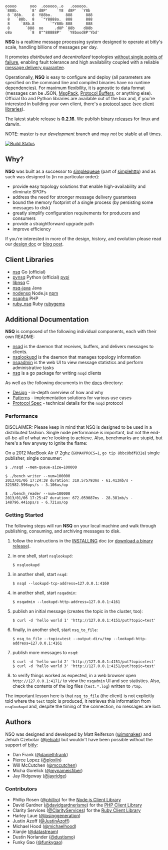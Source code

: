 ```
ooooo      ooo  .oooooo..o   .oooooo.
`888b.     `8' d8P'    `Y8  d8P'  `Y8b
 8 `88b.    8  Y88bo.      888      888
 8   `88b.  8   `"Y8888o.  888      888
 8     `88b.8       `"Y88b 888      888
 8       `888  oo     .d8P `88b    d88b
o8o        `8  8""88888P'   `Y8bood8P'Ybd'
```

**NSQ** is a realtime message processing system designed to operate at bitly's scale, handling
billions of messages per day.

It promotes *distributed* and *decentralized* topologies [without single points of failure][spof],
enabling fault tolerance and high availability coupled with a reliable [message delivery
guarantee][message_guarantee].

Operationally, **NSQ** is easy to configure and deploy (all parameters are specified on the command
line and compiled binaries have no runtime dependencies). For maximum flexibility, it is agnostic to
data format (messages can be JSON, [MsgPack][msgpack], [Protocol Buffers][go-protobuf], or anything
else). Official Go and Python libraries are available out of the box and, if you're interested in
building your own client, there's a [protocol spec][protocol] (see [client libraries](#client)).

The latest stable release is **[0.2.16][latest_tag]**. We publish [binary releases][binary] for
linux and darwin.

NOTE: master is our *development* branch and may *not* be stable at all times.

[![Build Status](https://secure.travis-ci.org/bitly/nsq.png)](http://travis-ci.org/bitly/nsq)

## Why?

**NSQ** was built as a successor to [simplequeue][simplequeue] (part of [simplehttp][simplehttp])
and as such was designed to (in no particular order):

 * provide easy topology solutions that enable high-availability and eliminate SPOFs
 * address the need for stronger message delivery guarantees
 * bound the memory footprint of a single process (by persisting some messages to disk)
 * greatly simplify configuration requirements for producers and consumers
 * provide a straightforward upgrade path
 * improve efficiency

If you're interested in more of the design, history, and evolution please read our [design
doc][design] or [blog post][nsq_post].

## <a name="client"></a>Client Libraries

* [nsq][nsq] Go (official)
* [pynsq][pynsq] Python (official) [pypi][pynsq_pypi]
* [libnsq][libnsq] C
* [nsq-java][nsq-java] Java
* [nodensq][node_lib] Node.js [npm][nodensq_npm]
* [nsqphp][php_lib] PHP
* [ruby_nsq][ruby_lib] Ruby [rubygems][ruby_nsq_rubygems]

## Additional Documentation

**NSQ** is composed of the following individual components, each with their own README:

 * [nsqd][nsqd] is the daemon that receives, buffers, and delivers messages to clients.
 * [nsqlookupd][nsqlookupd] is the daemon that manages topology information
 * [nsqadmin][nsqadmin] is the web UI to view message statistics and perform administrative tasks
 * [nsq][nsq] is a go package for writing `nsqd` clients

As well as the following documents in the [docs][docs] directory:

 * [Design][design] - in-depth overview of how and why
 * [Patterns][patterns] - implementation solutions for various use cases
 * [Protocol Spec][protocol] - technical details for the `nsqd` protocol

### Performance

DISCLAIMER: Please keep in mind that NSQ is designed to be used in a distributed fashion. Single
node performance is important, but not the end-all-be-all of what we're looking to achieve. Also,
benchmarks are stupid, but here's a few anyway to ignite the flame:

On a 2012 MacBook Air i7 2ghz (`GOMAXPROCS=1`, `go tip 8bbc0bdf832e`) single publisher, single consumer:

```
$ ./nsqd --mem-queue-size=100000

$ ./bench_writer --num=100000
2013/01/06 17:24:38 duration: 310.575793ms - 61.413mb/s - 321982.596ops/s - 3.106us/op

$ ./bench_reader --num=100000
2013/01/06 17:25:47 duration: 672.059087ms - 28.381mb/s - 148796.441ops/s - 6.721us/op
```

### Getting Started

The following steps will run **NSQ** on your local machine and walk through publishing, consuming,
and archiving messages to disk.

 1. follow the instructions in the [INSTALLING][installing] doc (or [download a binary
    release][binary]).
 2. in one shell, start `nsqlookupd`:
        
        $ nsqlookupd

 3. in another shell, start `nsqd`:

        $ nsqd --lookupd-tcp-address=127.0.0.1:4160

 4. in another shell, start `nsqadmin`:

        $ nsqadmin --lookupd-http-address=127.0.0.1:4161

 5. publish an initial message (creates the topic in the cluster, too):
 
        $ curl -d 'hello world 1' 'http://127.0.0.1:4151/put?topic=test'

 6. finally, in another shell, start `nsq_to_file`:

        $ nsq_to_file --topic=test --output-dir=/tmp --lookupd-http-address=127.0.0.1:4161

 7. publish more messages to `nsqd`:

        $ curl -d 'hello world 2' 'http://127.0.0.1:4151/put?topic=test'
        $ curl -d 'hello world 3' 'http://127.0.0.1:4151/put?topic=test'

 8. to verify things worked as expected, in a web browser open `http://127.0.0.1:4171/` to view 
    the `nsqadmin` UI and see statistics.  Also, check the contents of the log files (`test.*.log`) 
    written to `/tmp`.

The important lesson here is that `nsq_to_file` (the client) is not explicitly told where the `test`
topic is produced, it retrieves this information from `nsqlookupd` and, despite the timing of the
connection, no messages are lost.

## Authors

NSQ was designed and developed by Matt Reiferson ([@imsnakes][snakes_twitter]) and Jehiah Czebotar
([@jehiah][jehiah_twitter]) but wouldn't have been possible without the support of
[bitly][bitly]:

 * Dan Frank ([@danielhfrank][dan_twitter])
 * Pierce Lopez ([@ploxiln][pierce_twitter])
 * Will McCutchen ([@mccutchen][mccutch_twitter])
 * Micha Gorelick ([@mynameisfiber][micha_twitter])
 * Jay Ridgeway ([@jayridge][jay_twitter])

### Contributors

 * Phillip Rosen ([@phillro][phil_github]) for the [Node.js Client Library][node_lib]
 * David Gardner ([@davidgardnerisme][david_twitter]) for the [PHP Client Library][php_lib]
 * Clarity Services ([@ClarityServices][clarity_github]) for the [Ruby Client Library][ruby_lib]
 * Harley Laue ([@losinggeneration][harley_github])
 * Justin Azoff ([@JustinAzoff][justin_github])
 * Michael Hood ([@michaelhood][michael_github])
 * Xianjie ([@datastream][datastream_github])
 * Dustin Norlander ([@dustismo][dustismo_github])
 * Funky Gao ([@funkygao][funkygao_github])
 
[simplehttp]: https://github.com/bitly/simplehttp
[msgpack]: http://msgpack.org/
[go-protobuf]: http://code.google.com/p/protobuf/
[simplequeue]: https://github.com/bitly/simplehttp/tree/master/simplequeue
[protocol]: https://github.com/bitly/nsq/blob/master/docs/protocol.md
[installing]: https://github.com/bitly/nsq/blob/master/INSTALLING.md
[nsqd]: https://github.com/bitly/nsq/tree/master/nsqd
[nsqlookupd]: https://github.com/bitly/nsq/tree/master/nsqlookupd
[nsqadmin]: https://github.com/bitly/nsq/tree/master/nsqadmin
[nsq]: https://github.com/bitly/nsq/tree/master/nsq
[pynsq]: https://github.com/bitly/pynsq
[nsq_post]: http://word.bitly.com/post/33232969144/nsq
[binary]: https://github.com/bitly/nsq/blob/master/INSTALLING.md
[snakes_twitter]: https://twitter.com/imsnakes
[jehiah_twitter]: https://twitter.com/jehiah
[dan_twitter]: https://twitter.com/danielhfrank
[pierce_twitter]: https://twitter.com/ploxiln
[mccutch_twitter]: https://twitter.com/mccutchen
[micha_twitter]: https://twitter.com/mynameisfiber
[harley_github]: https://github.com/losinggeneration
[david_twitter]: https://twitter.com/davegardnerisme
[justin_github]: https://github.com/JustinAzoff
[phil_github]: https://github.com/phillro
[node_lib]: https://github.com/phillro/nodensq
[php_lib]: https://github.com/davegardnerisme/nsqphp
[bitly]: https://bitly.com
[jay_twitter]: https://twitter.com/jayridge
[ruby_lib]: https://github.com/ClarityServices/ruby_nsq
[clarity_github]: https://github.com/ClarityServices
[spof]: https://github.com/bitly/nsq/blob/master/docs/design.md#spof
[message_guarantee]: https://github.com/bitly/nsq/blob/master/docs/design.md#delivery
[design]: https://github.com/bitly/nsq/blob/master/docs/design.md
[docs]: https://github.com/bitly/nsq/tree/master/docs/
[patterns]: https://github.com/bitly/nsq/blob/master/docs/patterns.md
[latest_tag]: https://github.com/bitly/nsq/tree/v0.2.16
[pynsq_pypi]: http://pypi.python.org/pypi/pynsq
[nodensq_npm]: https://npmjs.org/package/nsq
[ruby_nsq_rubygems]: http://rubygems.org/gems/ruby_nsq
[libnsq]: https://github.com/mreiferson/libnsq
[nsq-java]: https://github.com/bitly/nsq-java
[michael_github]: https://github.com/michaelhood
[datastream_github]: https://github.com/datastream
[dustismo_github]: https://github.com/dustismo
[funkygao_github]: https://github.com/funkygao
